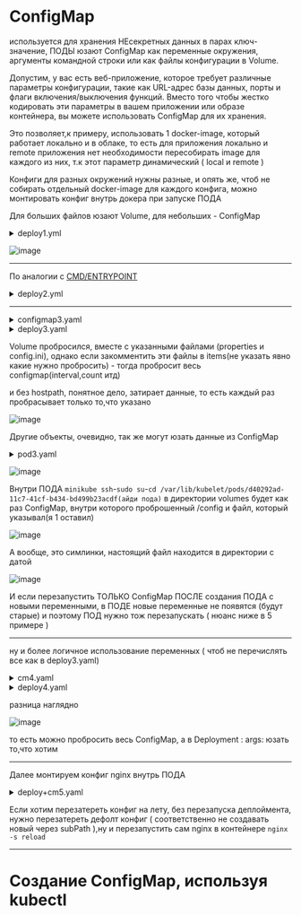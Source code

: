 # ConfigMap 
используется для хранения НЕсекретных данных в парах ключ-значение, ПОДЫ юзают ConfigMap как переменные окружения, аргументы командной строки или как файлы конфигурации в Volume. 

Допустим, у вас есть веб-приложение, которое требует различные параметры конфигурации, такие как URL-адрес базы данных, порты и флаги включения/выключения функций. Вместо того чтобы жестко кодировать эти параметры в вашем приложении или образе контейнера, вы можете использовать ConfigMap для их хранения.

Это позволяет,к примеру, использовать 1 docker-image, который работает локально и в облаке, то есть для приложения локально и remote приложения нет необходимости пересобирать image для каждого из них, т.к этот параметр динамический ( local и remote )

Конфиги для разных окружений нужны разные, и опять же, чтоб не собирать отдельный docker-image для каждого конфига, можно монтировать конфиг внутрь докера при запуске ПОДА

Для больших файлов юзают Volume, для небольших - ConfigMap

<details> <summary>deploy1.yml</summary>

```
apiVersion: apps/v1
kind: Deployment
metadata:
  name: kuber-1
  labels:
    app: kuber-1
spec:
  replicas: 1
  selector:
    matchLabels:
      app: http-server-1
  template:
    metadata:
      labels:
        app: http-server-1
    spec:
      containers:
      - name: kuber-app
        image: bakavets/kuber:v1.0
        ports:
        - containerPort: 8000
        env:                      # переменные окружения
        - name: HELLO             # имя (ключ)
          value: "Hello"          # значение
        - name: WORLD
          value: "World"
        - name: ENV_HELLO_WORLD
          value: "$(HELLO)_$(WORLD) from Pod"  # комбинация переменныхх окружения
```
</details>

![image](https://github.com/user-attachments/assets/f02a158c-5337-42a9-9696-34cf2ab5495e)

---

По аналогии с [CMD/ENTRYPOINT](https://github.com/Wireflex/Kubernetes/blob/de0f35bcbb307c3b629b3e40a46396faae01d9d9/10.CMD%26ENTRYPOINTinKuber.md)
<details> <summary>deploy2.yml</summary>

```
apiVersion: apps/v1
kind: Deployment
metadata:
  name: kuber-args
  labels:
    app: kuber
spec:
  replicas: 1
  selector:
    matchLabels:
      app: http-server-args
  template:
    metadata:
      labels:
        app: http-server-args
    spec:
      containers:
      - name: kuber-app
        image: bakavets/kuber:v1.0-args
        args: ["$(INTERVAL)","$(COUNT)","$(TEXT_ARG)"]
        ports:
        - containerPort: 8000
        env:
        - name: INTERVAL
          value: "3"
        - name: COUNT
          value: "4"
        - name: TEXT_ARG
          value: "Interval = $(INTERVAL). Desired count of print = $(COUNT)."
```
</details>

---

<details> <summary>configmap3.yaml</summary>

```
apiVersion: v1
kind: ConfigMap
metadata:
  name: demo-cm
data:
  # property-like keys; each key maps to a simple value
  interval: "5"
  count: "3"
  # file-like keys
  properties: |           # мультилайн
    Hello from World!
    This is demo config!
    As an example.
  config.ini: "This is demo config!"  # произвольное значение 
```
</details>

<details> <summary>deploy3.yaml</summary>

```
apiVersion: apps/v1
kind: Deployment
metadata:
  name: kuber-2
  labels:
    app: kuber-2
spec:
  replicas: 1
  selector:
    matchLabels:
      app: http-server-2
  template:
    metadata:
      labels:
        app: http-server-2
    spec:
      containers:
      - name: kuber-app
        image: bakavets/kuber:v1.0-args
        args: ["$(INTERVAL)","$(COUNT)","$(TEXT_ARG)"]
        ports:
        - containerPort: 8000
        env:                    # здесь переменные окружения 
          - name: INTERVAL      # будем брать 
            valueFrom:
              configMapKeyRef:  # из configmap.yaml
                name: demo-cm   # имя, понятное дело, должно совпадать с именем configmap.yaml
                key: interval
          - name: COUNT
            valueFrom:
              configMapKeyRef:
                name: demo-cm
                key: count
          - name: TEXT_ARG
            valueFrom:
              configMapKeyRef:
                name: demo-cm
                key: properties
        volumeMounts:             # пробрасываем volume внутрь ПОДА
        - name: config            # должно совпадать с volumes
          mountPath: "/config"    # в эту директорию (создастся, если её нет)
          readOnly: true
      volumes:   
        # You set volumes at the Pod level, then mount them into containers inside that Pod
        - name: config          # должно совпадать с volumeMounts
          configMap:            # тип вольюма
            # Provide the name of the ConfigMap you want to mount.
            name: demo-cm       # имя сonfigmap.yaml
            # An array of keys from the ConfigMap to create as files
            items:                # указываем какие именно файлы хотим вмонтировать внутрь /config
            - key: "properties"   # 2 последних...
              path: "properties"  # ...значения...
            - key: "config.ini"   # ...из файла...
              path: "config.ini"  # ...configmap.yaml
```
</details>

Volume пробросился, вместе с указанными файлами (properties и config.ini), однако если закомментить эти файлы в items(не указать явно какие нужно пробросить) - тогда пробросит весь configmap(interval,count итд)

и без hostpath, понятное дело, затирает данные, то есть каждый раз пробрасывает только то,что указано

![image](https://github.com/user-attachments/assets/44e92805-b743-4e70-bcac-b2968fd7fd91)

Другие объекты, очевидно, так же могут юзать данные из ConfigMap

<details> <summary>pod3.yaml</summary>

```
apiVersion: v1
kind: Pod
metadata:
  name: demo-pod
spec:
  containers:
    - name: container
      image: busybox
      command: [ "/bin/sh", "-c", "echo Interval = $(INTERVAL). Desired count of print = $(COUNT). Text: $(TEXT_ARG)"]
      env:
        - name: INTERVAL
          valueFrom:
            configMapKeyRef:
              name: demo-cm
              key: interval
        - name: COUNT
          valueFrom:
            configMapKeyRef:
              name: demo-cm
              key: count
        - name: TEXT_ARG
          valueFrom:
            configMapKeyRef:
              name: demo-cm
              key: config.ini
  restartPolicy: Never
```
</details>

![image](https://github.com/user-attachments/assets/1087848a-f03f-44f1-ad2b-056441c54c29)

Внутри ПОДА ```minikube ssh```-```sudo su```-```cd /var/lib/kubelet/pods/d40292ad-11c7-41cf-b434-bd499b23acdf(айди пода)``` в директории volumes будет как раз ConfigMap, внутри которого проброшенный /config и файл, который указывал(я 1 оставил)

![image](https://github.com/user-attachments/assets/e64a2226-15c1-4297-8ff5-0f0e8f48518c)

А вообще, это симлинки, настоящий файл находится в директории с датой

![image](https://github.com/user-attachments/assets/9eb984d8-477a-4362-8060-25b659c3fe6f)

И если перезапустить ТОЛЬКО ConfigMap ПОСЛЕ создания ПОДА c новыми переменными, в ПОДЕ новые переменные не появятся (будут старые) и поэтому ПОД нужно тож перезапускать ( нюанс ниже в 5 примере )

---

ну и более логичное использование переменных ( чтоб не перечислять все как в deploy3.yaml)

<details> <summary>cm4.yaml</summary>

```
apiVersion: v1
kind: ConfigMap
metadata:
  name: demo-cm
data:
  INTERVAL: "3"
  COUNT: "6"
  TEXT_ARG: |
    Hello from World!
    This is demo config!
    As an example.
```
</details>


<details> <summary>deploy4.yaml</summary>

```
apiVersion: apps/v1
kind: Deployment
metadata:
  name: kuber-2
  labels:
    app: kuber-2
spec:
  replicas: 1
  selector:
    matchLabels:
      app: http-server-2
  template:
    metadata:
      labels:
        app: http-server-2
    spec:
      containers:
      - name: kuber-app
        image: bakavets/kuber:v1.0-args
        args: ["$(INTERVAL)","$(COUNT)","$(TEXT_ARG)"]
        ports:
        - containerPort: 8000
        envFrom:
        - # prefix: CONFIG_     # у всех переменных добавится префикс ( и будут CONFIG_INTERVAL, CONFIG_COUNT итд)
          configMapRef:
            name: demo-cm
```
</details>

разница наглядно

![image](https://github.com/user-attachments/assets/67e5c56b-0e96-4b28-bf30-d3ef40d6ab29)

то есть можно пробросить весь ConfigMap, а в Deployment : args: юзать то,что хотим

---

Далее монтируем конфиг nginx внутрь ПОДА

<details> <summary>deploy+cm5.yaml</summary>

```
apiVersion: v1
kind: ConfigMap
metadata:
  name: nginx-conf-file
  labels:
    app: nginx
data:
  nginx.conf: |
    server {
      listen 80;
      access_log /var/log/nginx/reverse-access.log;
      error_log /var/log/nginx/reverse-error.log;
      location / {
            proxy_pass https://github.com/Wireflex;
      }
    }
---
apiVersion: apps/v1
kind: Deployment
metadata:
  name: nginx-proxy
spec:
  selector:
    matchLabels:
      app: nginx
  replicas: 1
  template:
    metadata:
      labels:
        app: nginx
    spec:
      containers:
        - name: nginx
          image: nginx
          ports:
          - containerPort: 80
          volumeMounts:
            - name: nginx-conf
              mountPath: /etc/nginx/conf.d/     # вместо дефолт nginx-конфига мы... (если subPath раскомментить - сюда нужно дописать /nginx.conf
              # subPath: nginx.conf             # без subPath, очевидно, затрёт файл и заменит своим 
              readOnly: true
      volumes:
        - name: nginx-conf
          configMap:
            name: nginx-conf-file               # ...монтируем конфиг из ConfigMap выше
```
</details>

Если хотим перезатереть конфиг на лету, без перезапуска деплоймента, нужно перезатереть дефолт конфиг ( соответственно не создавать новый через subPath ),ну и перезапустить сам nginx в контейнере ```nginx -s reload```

---

# Создание ConfigMap, используя kubectl



